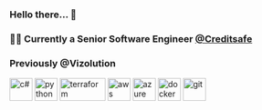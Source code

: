 ### Hello there... 👋

### 👨‍💻 Currently a Senior Software Engineer [@Creditsafe](http://github.com/creditsafe)
### Previously @Vizolution

<p align="left">
  <img src="https://iconape.com/wp-content/files/rr/352323/svg/c-sharp-c-seeklogo.com.svg" alt="c#" width="40" height="40"/> 
  <img src="https://iconape.com/wp-content/files/fo/371358/svg/371358.svg" alt="python" width="40" height="40"/> 
  <img src="https://iconape.com/wp-content/files/mi/350292/svg/terraform-seeklogo.com.svg" alt="terraform" width="80" height="40">
  <img src="https://iconape.com/wp-content/files/tx/370608/svg/370608.svg" alt="aws" width="40" height="40"/> 
  <img src="https://iconape.com/wp-content/files/eo/370609/svg/370609.svg" alt="azure" width="40" height="40"/>
  <img src="https://iconape.com/wp-content/files/cr/55190/svg/docker.svg" alt="docker" width="40" height="40"/> 
  <img src="https://iconape.com/wp-content/files/ni/64759/svg/git-icon.svg" alt="git" width="40" height="40"/>   
</p>


<!--
### Github statistics

<p>
  <img align="left" src="https://github-readme-stats.vercel.app/api/top-langs/?username=jesmaail&layout=compact&hide=php,smarty&bg_color=30,e96443,904e95&title_color=fff&text_color=fff" alt="jesmaail" />
  &nbsp;
  <img align="center" src="https://github-readme-stats.vercel.app/api?username=jesmaail&show_icons=true&count_private=true&show_icons=true&hide=php&bg_color=30,e96443,904e95&title_color=fff&text_color=fff" alt="jesmaail" />
</p>

[![trophy](https://github-profile-trophy.vercel.app/?username=jesmaail)](https://github.com/ryo-ma/github-profile-trophy)
-->
<!--
**jesmaail/jesmaail** is a ✨ _special_ ✨ repository because its `README.md` (this file) appears on your GitHub profile.

Here are some ideas to get you started:

- 🔭 I’m currently working on ...
- 🌱 I’m currently learning ...
- 👯 I’m looking to collaborate on ...
- 🤔 I’m looking for help with ...
- 💬 Ask me about ...
- 📫 How to reach me: ...
- 😄 Pronouns: ...
- ⚡ Fun fact: ...
-->

